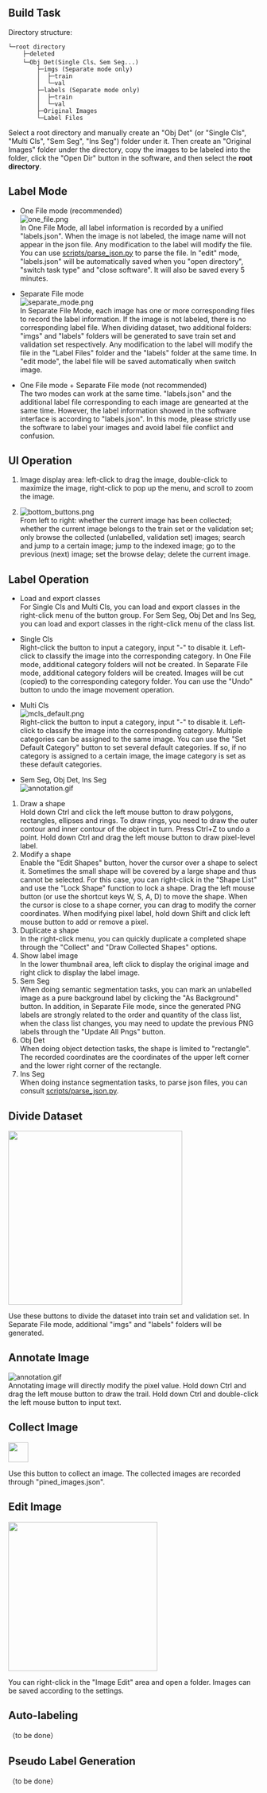 ## Build Task
Directory structure: 
```
└─root directory
    ├─deleted
    └─Obj Det(Single Cls、Sem Seg...)
        ├─imgs (Separate mode only)
        │  ├─train
        │  └─val
        ├─labels (Separate mode only)
        │  ├─train
        │  └─val
        ├─Original Images
        └─Label Files
```
Select a root directory and manually create an "Obj Det" (or "Single Cls", "Multi Cls", "Sem Seg", "Ins Seg") folder under it.
Then create an "Original Images" folder under the directory, copy the images to be labeled into the folder, click the "Open Dir" button in the software, and then select the **root directory**.

## Label Mode
* One File mode (recommended)   
![one_file.png](images/readme_imgs/one_file.png)   
In One File Mode, all label information is recorded by a unified "labels.json". When the image is not labeled, the image name will not appear in the json file. Any modification to the label will modify the file. You can use [scripts/parse_json.py](scripts/parse_json.py) to parse the file.
In "edit" mode, "labels.json" will be automatically saved when you "open directory", "switch task type" and "close software". It will also be saved every 5 minutes.


* Separate File mode  
![separate_mode.png](images/readme_imgs/separate_mode.png)  
In Separate File Mode, each image has one or more corresponding files to record the label information. If the image is not labeled, there is no corresponding label file. When dividing dataset, two additional folders: "imgs" and "labels" folders will be generated to save train set and validation set respectively.
Any modification to the label will modify the file in the "Label Files" folder and the "labels" folder at the same time. In "edit mode", the label file will be saved automatically when switch image.


* One File mode + Separate File mode (not recommended)   
The two modes can work at the same time. "labels.json" and the additional label file corresponding to each image are genearted at the same time. However, the label information showed in the software interface is according to "labels.json". In this mode, please strictly use the software to label your images and avoid label file conflict and confusion.

## UI Operation
1. Image display area: left-click to drag the image, double-click to maximize  the image, right-click to pop up the menu, and scroll to zoom the image.  

2. ![bottom_buttons.png](images/readme_imgs/bottom_buttons_en.png)  
From left to right: whether the current image has been collected; whether the current image belongs to the train set or the validation set; only browse the collected (unlabelled, validation set) images; search and jump to a certain image; jump to the indexed image; go to the previous (next) image; set the browse delay; delete the current image.

## Label Operation
* Load and export classes  
For Single Cls and Multi Cls, you can load and export classes in the right-click menu of the button group. For Sem Seg, Obj Det and Ins Seg, you can load and export classes in the right-click menu of the class list.


* Single Cls  
Right-click the button to input a category, input "-" to disable it. Left-click to classify the image into the corresponding category.
In One File mode, additional category folders will not be created.
In Separate File mode, additional category folders will be created. Images will be cut (copied) to the corresponding category folder. You can use the "Undo" button to undo the image movement operation.  


* Multi Cls  
![mcls_default.png](images/readme_imgs/mcls_default.png)  
Right-click the button to input a category, input "-" to disable it. Left-click to classify the image into the corresponding category. Multiple categories can be assigned to the same image. You can use the "Set Default Category" button to set several default categories. If so, if no category is assigned to a certain image, the image category is set as these default categories. 


* Sem Seg, Obj Det, Ins Seg  
![annotation.gif](images/readme_imgs/sem_det_ins.gif)  
1. Draw a shape  
Hold down Ctrl and click the left mouse button to draw polygons, rectangles, ellipses and rings. To draw rings, you need to draw the outer contour and inner contour of the object in turn. Press Ctrl+Z to undo a point. Hold down Ctrl and drag the left mouse button to draw pixel-level label.   
2. Modify a shape   
Enable the "Edit Shapes" button, hover the cursor over a shape to select it. Sometimes the small shape will be covered by a large shape and thus cannot be selected. For this case, you can right-click in the "Shape List" and use the "Lock Shape" function to lock a shape. Drag the left mouse button (or use the shortcut keys W, S, A, D) to move the shape. When the cursor is close to a shape corner, you can drag to modify the corner coordinates. When modifying pixel label, hold down Shift and click left mouse button to add or remove a pixel.  
3. Duplicate a shape  
In the right-click menu, you can quickly duplicate a completed shape through the "Collect" and "Draw Collected Shapes" options.   
4. Show label image   
In the lower thumbnail area, left click to display the original image and right click to display the label image.  
5. Sem Seg  
When doing semantic segmentation tasks, you can mark an unlabelled image as a pure background label by clicking the "As Background" button. In addition, in Separate File mode, since the generated PNG labels are strongly related to the order and quantity of the class list, when the class list changes, you may need to update the previous PNG labels through the "Update All Pngs" button.  
6. Obj Det  
When doing object detection tasks, the shape is limited to "rectangle". The recorded coordinates are the coordinates of the upper left corner and the lower right corner of the rectangle.
7. Ins Seg  
When doing instance segmentation tasks, to parse json files, you can consult [scripts/parse_json.py](scripts/parse_json.py).


## Divide Dataset  
<img src="images/readme_imgs/divide_set_en.png" width="350px">  

Use these buttons to divide the dataset into train set and validation set. In Separate File mode, additional "imgs" and "labels" folders will be generated.

## Annotate Image  
![annotation.gif](images/readme_imgs/annotation.gif)  
Annotating image will directly modify the pixel value. Hold down Ctrl and drag the left mouse button to draw the trail. Hold down Ctrl and double-click the left mouse button to input text.

## Collect Image  
<img src="images/readme_imgs/pin.png" width="40px">

Use this button to collect an image. The collected images are recorded through "pined_images.json".  

## Edit Image  
<img src="images/readme_imgs/img_edit_en.png" width="300px">   

You can right-click in the "Image Edit" area and open a folder. Images can be saved according to the settings.

## Auto-labeling  
（to be done）

## Pseudo Label Generation  
（to be done）
